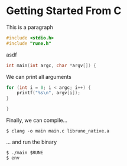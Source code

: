 # Getting Started From C

This is a paragraph

```c
#include <stdio.h>
#include "rune.h"
```

asdf

```c
int main(int argc, char *argv[]) {
```

We can print all arguments

```c
for (int i = 0; i < argc; i++) {
    printf("%s\n", argv[i]);
}
```


```c
}
```

Finally, we can compile...

```console
$ clang -o main main.c librune_native.a
```

... and run the binary

```console
$ ./main $RUNE
$ env
```
